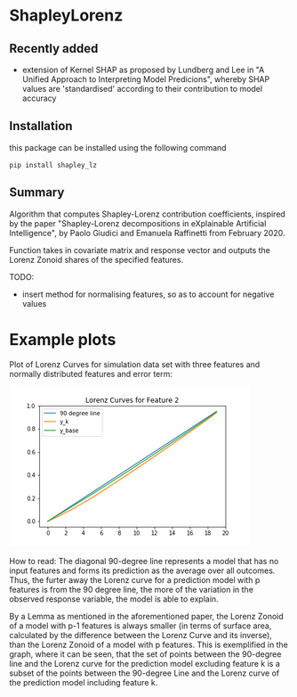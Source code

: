 # ShapleyLorenz

## Recently added
- extension of Kernel SHAP as proposed by Lundberg and Lee in "A Unified Approach to Interpreting Model Predicions", whereby SHAP values are 'standardised' according to their contribution to model accuracy

## Installation
this package can be installed using the following command

```
pip install shapley_lz
```


## Summary

Algorithm that computes Shapley-Lorenz contribution coefficients, inspired by the paper "Shapley-Lorenz decompositions in eXplainable Artificial Intelligence", by Paolo Giudici and Emanuela Raffinetti from February 2020.

Function takes in covariate matrix and response vector and outputs the Lorenz Zonoid shares of the specified features.

TODO:
- insert method for normalising features, so as to account for negative values

# Example plots

Plot of Lorenz Curves for simulation data set with three features and normally distributed features and error term:

![Lorenz curve for feature 2](Pictures/Lorenz_Curve.png)

How to read:
The diagonal 90-degree line represents a model that has no input features and forms its prediction as the average over all outcomes. Thus, the furter away the Lorenz curve for a prediction model with p features is from the 90 degree line, the more of the variation in the observed response variable, the model is able to explain.

By a Lemma as mentioned in the aforementioned paper, the Lorenz Zonoid of a model with p-1 features is always smaller (in terms of surface area, calculated by the difference between the Lorenz Curve and its inverse), than the Lorenz Zonoid of a model with p features. This is exemplified in the graph, where it can be seen, that the set of points between the 90-degree line and the Lorenz curve for the prediction model excluding feature k is a subset of the points between the 90-degree Line and the Lorenz curve of the prediction model including feature k.
